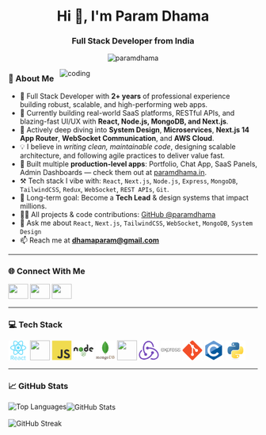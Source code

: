 <h1 align="center">Hi 👋, I'm Param Dhama</h1>
<h3 align="center">Full Stack Developer from India</h3>

<p align="center">
  <img src="https://komarev.com/ghpvc/?username=paramdhama&label=Profile%20views&color=0e75b6&style=flat" alt="paramdhama" />
</p>

<img align="right" alt="coding" width="400" src="https://media1.giphy.com/media/v1.Y2lkPTc5MGI3NjExMmV1ajZ4ZGh1bmFqazJnOTNjMDJ0NGZuejF4dWRwZ3o5MHlta3Q5cCZlcD12MV9pbnRlcm5hbF9naWZfYnlfaWQmY3Q9Zw/qgQUggAC3Pfv687qPC/giphy.gif" />

### 🚀 About Me

- 💼 Full Stack Developer with **2+ years** of professional experience building robust, scalable, and high-performing web apps.
- 🔭 Currently building real-world SaaS platforms, RESTful APIs, and blazing-fast UI/UX with **React, Node.js, MongoDB, and Next.js**.
- 🌱 Actively deep diving into **System Design**, **Microservices**, **Next.js 14 App Router**, **WebSocket Communication**, and **AWS Cloud**.
- 💡 I believe in *writing clean, maintainable code*, designing scalable architecture, and following agile practices to deliver value fast.
- 📁 Built multiple **production-level apps**: Portfolio, Chat App, SaaS Panels, Admin Dashboards — check them out at [paramdhama.in](https://paramdhama.in).
- ⚒️ Tech stack I vibe with: `React`, `Next.js`, `Node.js`, `Express`, `MongoDB`, `TailwindCSS`, `Redux`, `WebSocket`, `REST APIs`, `Git`.
- 🎯 Long-term goal: Become a **Tech Lead** & design systems that impact millions.
- 👨‍💻 All projects & code contributions: [GitHub @paramdhama](https://github.com/paramdhama)
- 💬 Ask me about `React`, `Next.js`, `TailwindCSS`, `WebSocket`, `MongoDB`, `System Design`
- 📫 Reach me at **dhamaparam@gmail.com**

---

### 🌐 Connect With Me

<p align="left">
  <a href="https://twitter.com/dhama_param" target="_blank"><img src="https://raw.githubusercontent.com/rahuldkjain/github-profile-readme-generator/master/src/images/icons/Social/twitter.svg" height="30" width="40" /></a>
  <a href="https://linkedin.com/in/paramdhama" target="_blank"><img src="https://raw.githubusercontent.com/rahuldkjain/github-profile-readme-generator/master/src/images/icons/Social/linked-in-alt.svg" height="30" width="40" /></a>
  <a href="https://instagram.com/param_dhama" target="_blank"><img src="https://raw.githubusercontent.com/rahuldkjain/github-profile-readme-generator/master/src/images/icons/Social/instagram.svg" height="30" width="40" /></a>
</p>

---

### 💻 Tech Stack

<p>
  <img src="https://raw.githubusercontent.com/devicons/devicon/master/icons/react/react-original-wordmark.svg" width="40" height="40"/>
  <img src="https://cdn.worldvectorlogo.com/logos/nextjs-2.svg" width="40" height="40"/>
  <img src="https://raw.githubusercontent.com/devicons/devicon/master/icons/javascript/javascript-original.svg" width="40" height="40"/>
  <img src="https://raw.githubusercontent.com/devicons/devicon/master/icons/nodejs/nodejs-original-wordmark.svg" width="40" height="40"/>
  <img src="https://raw.githubusercontent.com/devicons/devicon/master/icons/mongodb/mongodb-original-wordmark.svg" width="40" height="40"/>
  <img src="https://www.vectorlogo.zone/logos/tailwindcss/tailwindcss-icon.svg" width="40" height="40"/>
  <img src="https://raw.githubusercontent.com/devicons/devicon/master/icons/redux/redux-original.svg" width="40" height="40"/>
  <img src="https://raw.githubusercontent.com/devicons/devicon/master/icons/express/express-original-wordmark.svg" width="40" height="40"/>
  <img src="https://raw.githubusercontent.com/devicons/devicon/master/icons/git/git-original.svg" width="40" height="40"/>
  <img src="https://raw.githubusercontent.com/devicons/devicon/master/icons/c/c-original.svg" width="40" height="40"/>
  <img src="https://raw.githubusercontent.com/devicons/devicon/master/icons/python/python-original.svg" width="40" height="40"/>
</p>

---

### 📈 GitHub Stats

<p>
  <img align="left" src="https://github-readme-stats.vercel.app/api/top-langs?username=paramdhama&show_icons=true&locale=en&layout=compact" alt="Top Languages" />
</p>

<p>
  <img align="center" src="https://github-readme-stats.vercel.app/api?username=paramdhama&show_icons=true&locale=en" alt="GitHub Stats" />
</p>

<p>
  <img align="center" src="https://github-readme-streak-stats.herokuapp.com/?user=paramdhama" alt="GitHub Streak" />
</p>
